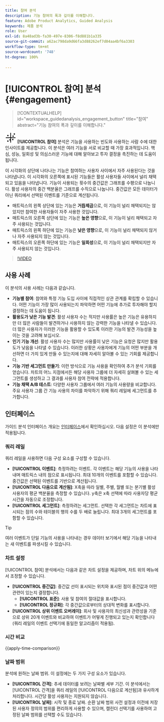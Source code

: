 ```yaml
---
title: 참여 분석
description: 기능 참여의 폭과 깊이를 이해합니다.
feature: Adobe Product Analytics, Guided Analysis
keywords: 제품 분석
role: User
exl-id: 8a48ad3b-fa30-497e-8306-f8d881b1a335
source-git-commit: a62ac798da9d66fa3d88262ef7d04aa4bf6a3303
workflow-type: tm+mt
source-wordcount: '748'
ht-degree: 100%

---
```


# [!UICONTROL 참여] 분석 {#engagement}

<!-- markdownlint-disable MD034 -->

>[!CONTEXTUALHELP]
>id="workspace_guidedanalysis_engagement_button"
>title="참여"
>abstract="기능 참여의 폭과 깊이를 이해합니다."

<!-- markdownlint-enable MD034 -->


![EngagementGraph](/help/assets/icons/EngagementGraph.svg) **[!UICONTROL 참여]** 분석은 기능을 사용하는 빈도와 사용하는 사람 수에 대한 인사이트를 제공합니다. 이 분석은 여러 기능을 서로 비교할 때 가장 효과적입니다. 핵심, 성능, 일회성 및 의심스러운 기능에 대해 알아보고 투자 결정을 촉진하는 데 도움이 됩니다.

이 시각화의 상단에 나타나는 기능은 참여하는 사용자 사이에서 자주 사용된다는 것을 나타냅니다. 이 시각화의 오른쪽에 표시된 기능들은 활성 사용자들 사이에서 널리 채택되고 있음을 나타냅니다. 기능이 사용되는 횟수의 중간값은 그래프를 수평으로 나눕니다. 활성 사용자의 중간 백분율은 그래프를 수직으로 나눕니다. 중간값은 모든 데이터가 아닌 쿼리에서 선택된 이벤트를 기준으로 계산됩니다.

* 매트릭스의 왼쪽 상단에 있는 기능은 **거듭제곱**&#x200B;으로, 이 기능이 널리 채택되지는 않았지만 참여한 사용자들이 자주 사용한 것입니다.
* 매트릭스의 오른쪽 상단에 있는 기능은 **높은 영향**&#x200B;으로, 이 기능이 널리 채택되고 자주 사용되는 것입니다.
* 매트릭스의 왼쪽 하단에 있는 기능은 **낮은 영향**&#x200B;으로, 이 기능이 널리 채택되지 않거나 자주 사용되지 않는 것입니다.
* 매트릭스의 오른쪽 하단에 있는 기능은 **일회성**&#x200B;으로, 이 기능이 널리 채택되지만 자주 사용되지 않는 것입니다.

>[!VIDEO](https://video.tv.adobe.com/v/3447474?captions=kor)


## 사용 사례

이 분석의 사용 사례는 다음과 같습니다.

* **기능별 참여**: 참여와 특정 기능 도입 사이에 직접적인 상관 관계를 확립할 수 있습니다. 어떤 기능이 가장 많이 사용되는지 파악하면 어떤 기능에 추가로 투자해야 할지 결정하는 데 도움이 됩니다.
* **활용도가 낮은 기능 발견**: 활성 사용자 수는 적지만 사용률은 높은 기능은 유용하지만 더 많은 사람들이 발견하거나 사용하지 않는 강력한 기능을 나타낼 수 있습니다. 더 많은 사용자가 이러한 기능을 활용할 수 있도록 이러한 기능의 발견 가능성을 높이는 것을 고려해 보십시오.
* **인기 기능 개선**: 활성 사용자 수는 많지만 사용률이 낮은 기능은 요청은 많지만 활용도가 낮음을 나타낼 수 있습니다. 이러한 상황은 사용자에게 기능의 어떤 부분을 개선하면 더 가치 있게 만들 수 있는지에 대해 자세히 알아볼 수 있는 기회를 제공합니다.
* **기능 기반 세그먼트 만들기**: 이런 방식으로 기능 사용을 확인하여 추가 분석 기회를 얻습니다. 차트의 어느 지점에서든 해당 사용자 그룹에 더 자세히 살펴볼 수 있는 세그먼트를 생성하고 그 결과를 사용자 참여 전략에 적용합니다.
* **기능 채택 A/B 테스트**: 다양한 사용자 그룹에서 여러 기능의 사용량을 비교합니다. 주요 사용자 그룹 간 기능 사용의 차이를 파악하기 위해 쿼리 레일에 세그먼트를 추가합니다.

## 인터페이스

가이드 분석 인터페이스 개요는 [인터페이스](../overview.md#interface)에서 확인하십시오. 다음 설정은 이 분석에만 적용됩니다.

### 쿼리 레일

쿼리 레일을 사용하면 다음 구성 요소를 구성할 수 있습니다.

* **[!UICONTROL 이벤트]**: 측정하려는 이벤트. 각 이벤트는 해당 기능의 사용을 나타내며 매트릭스 내의 점으로 표시됩니다. 최대 10개의 이벤트를 포함할 수 있습니다. 중간값은 선택된 이벤트를 기반으로 계산됩니다.
* **[!UICONTROL 다음으로 계산됨]**: X축을 따라 일별, 주별, 월별 또는 분기별 활성 사용자의 평균 백분율을 측정할 수 있습니다. y축은 x축 선택에 따라 사용자당 평균 시간을 자동으로 조정합니다.
* **[!UICONTROL 세그먼트]**: 측정하려는 세그먼트. 선택한 각 세그먼트는 차트에 표시되는 점의 수와 테이블의 행의 수를 두 배로 늘립니다. 최대 3개의 세그먼트를 포함할 수 있습니다.

>[!TIP]
>
>여러 이벤트가 단일 기능의 사용을 나타내는 경우 데이터 보기에서 해당 기능을 나타내는 새 이벤트를 파생시킬 수 있습니다.

### 차트 설정

[!UICONTROL 참여] 분석에서는 다음과 같은 차트 설정을 제공하며, 차트 위의 메뉴에서 조정할 수 있습니다.

* **[!UICONTROL 중간값]**: 중간값 선이 표시되는 위치와 표시된 점이 중간값과 어떤 관련이 있는지 결정합니다.
   * **[!UICONTROL 표준]**: 사용 및 참여의 절대값을 표시합니다.
   * **[!UICONTROL 정규화]**: 각 중간값으로부터의 상대적 변화를 표시합니다.
* **[!UICONTROL 상위 이벤트 오버레이]**: 회사 및 사용자의 최신성과 관련성을 기준으로 상위 20개 이벤트와 비교하여 이벤트가 어떻게 진행되고 있는지 확인합니다(쿼리 레일의 이벤트 선택기에 동일한 알고리즘이 적용됨).

### 시간 비교

{{apply-time-comparison}}

### 날짜 범위

분석에 원하는 날짜 범위. 이 설정에는 두 가지 구성 요소가 있습니다.

* **[!UICONTROL 간격]**: 추세 데이터를 보려는 날짜별 세부 기간. 이 분석에서는 [!UICONTROL 간격]을 쿼리 레일의 [!UICONTROL 다음으로 계산됨]과 유사하게 처리합니다. 시간당 활성 사용자는 지원되지 않습니다.
* **[!UICONTROL 날짜]**: 시작 및 종료 날짜. 순환 날짜 범위 사전 설정과 이전에 저장된 사용자 정의의 범위를 편리하게 사용할 수 있으며, 캘린더 선택기를 사용하여 고정된 날짜 범위를 선택할 수도 있습니다.

<!--
## Example

See below for an example of the analysis.

![Enagement compare](../assets/engagement-compare.png)
-->
